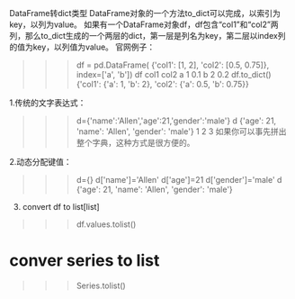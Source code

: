 DataFrame转dict类型
DataFrame对象的一个方法to_dict可以完成，以索引为key，以列为value。 
如果有一个DataFrame对象df，df包含“col1”和“col2”两列，那么to_dict生成的一个两层的dict，第一层是列名为key，第二层以index列的值为key，以列值为value。 
官网例子：

>>> df = pd.DataFrame(
        {'col1': [1, 2], 'col2': [0.5, 0.75]}, index=['a', 'b'])
>>> df
   col1  col2
a     1   0.1
b     2   0.2
>>> df.to_dict()
{'col1': {'a': 1, 'b': 2}, 'col2': {'a': 0.5, 'b': 0.75}}


1.传统的文字表达式：

>>> d={'name':'Allen','age':21,'gender':'male'}
>>> d
{'age': 21, 'name': 'Allen', 'gender': 'male'}
1
2
3
如果你可以事先拼出整个字典，这种方式是很方便的。

2.动态分配键值：

>>> d={}
>>> d['name']='Allen'
>>> d['age']=21
>>> d['gender']='male'
>>> d
{'age': 21, 'name': 'Allen', 'gender': 'male'}

3. convert df to list[list] 
>>> df.values.tolist()


# conver series to list
>>> Series.tolist()
